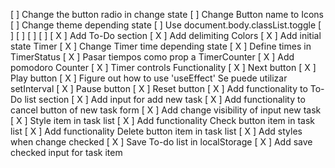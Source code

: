 [ ] Change the button radio in change state  <!------ Usar map para cambiar esta del radio button y los timers // Use state checked-->
[ ] Change Button name to Icons
[ ] Change theme depending state
    [  ] Use document.body.classList.toggle <!------ Ver video 2 del curso de react de midudev  -------->
[ ] 
[ ] 
[ ] 
[ ] 
[ X ] Add To-Do section
[ X ] Add delimiting Colors
[ X ] Add initial state Timer
[ X ] Change Timer time depending state
    [ X ] Define times in TimerStatus
    [ X ] Pasar tiempos como prop a TimerCounter
[ X ] Add pomodoro Counter
[ X ] Timer controls Functionality
    [ X ] Next button
    [ X ] Play button
        [ X ] Figure out how to use 'useEffect' <!-- Puedo seguir viendo el video 2 del curso de react de midudev -->
        Se puede utilizar setInterval
    [ X ] Pause button
    [ X ] Reset button
[ X ] Add functionality to To-Do list section
    [ X ] Add input for add new task
    [ X ] Add functionality to cancel button of new task form
    [ X ] Add change visibility of input new task
    [ X ] Style item in task list
    [ X ] Add functionality Check button item in task list
    [ X ] Add functionality Delete button item in task list
    [ X ] Add styles when change checked
    [ X ] Save To-do list in localStorage  <!--- Ver video de midudev--->
    [ X ] Add save checked input for task item